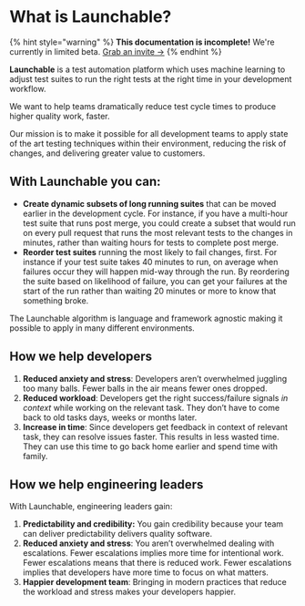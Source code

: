 # What is Launchable?

{% hint style="warning" %}
**This documentation is incomplete!** We're currently in limited beta. [Grab an invite →](https://www.launchableinc.com/invite)
{% endhint %}

**Launchable** is a test automation platform which uses machine learning to adjust test suites to run the right tests at the right time in your development workflow.

We want to help teams dramatically reduce test cycle times to produce higher quality work, faster.

Our mission is to make it possible for all development teams to apply state of the art testing techniques within their environment, reducing the risk of changes, and delivering greater value to customers.

## With Launchable you can:

* **Create dynamic subsets of long running suites** that can be moved earlier in the development cycle. For instance, if you have a multi-hour test suite that runs post merge, you could create a subset that would run on every pull request that runs the most relevant tests to the changes in minutes, rather than waiting hours for tests to complete post merge.
* **Reorder test suites** running the most likely to fail changes, first. For instance if your test suite takes 40 minutes to run, on average when failures occur they will happen mid-way through the run. By reordering the suite based on likelihood of failure, you can get your failures at the start of the run rather than waiting 20 minutes or more to know that something broke.

The Launchable algorithm is language and framework agnostic making it possible to apply in many different environments.

## How we help developers

1. **Reduced anxiety and stress**: Developers aren’t overwhelmed juggling too many balls. Fewer balls in the air means fewer ones dropped.
2. **Reduced workload**: Developers get the right success/failure signals _in context_ while working on the relevant task. They don’t have to come back to old tasks days, weeks or months later.
3. **Increase in time**: Since developers get feedback in context of relevant task, they can resolve issues faster. This results in less wasted time. They can use this time to go back home earlier and spend time with family.

## How we help engineering leaders

With Launchable, engineering leaders gain:

1. **Predictability and credibility:** You gain credibility because your team can deliver predictability delivers quality software.
2. **Reduced anxiety and stress**: You aren’t overwhelmed dealing with escalations. Fewer escalations implies more time for intentional work. Fewer escalations means that there is reduced work. Fewer escalations implies that developers have more time to focus on what matters.
3. **Happier development team**: Bringing in modern practices that reduce the workload and stress makes your developers happier.

